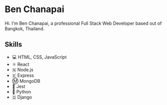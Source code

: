 # Ben Chanapai
Hi. I'm Ben Chanapai, a professional Full Stack Web Developer based out of Bangkok, Thailand.

## Skills
* 💻 HTML, CSS, JavaScript
* ⚛ React
* 🇳 Node.js
* 🇪 Express
* Ⓜ️ MongoDB
* 🤡 Jest
* 🐍 Python
* 🇩 Django
